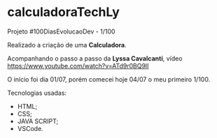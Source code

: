 # calculadoraTechLy

Projeto #100DiasEvolucaoDev - 1/100

Realizado a criação de uma **Calculadora**.

Acompanhando o passo a passo da **Lyssa Cavalcanti**, vídeo https://www.youtube.com/watch?v=ATd9r0BQ9lI

O início foi dia 01/07, porém comecei hoje 04/07 o meu primeiro 1/100.

Tecnologias usadas:

- HTML;
- CSS;
- JAVA SCRIPT;
- VSCode.
